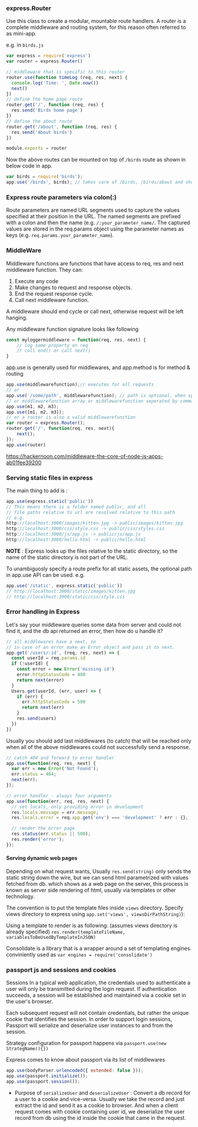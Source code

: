 


### express.Router

Use this class to create a modular, mountable route handlers. 
A router is a complete middleware and routing system,
for this reason often referred to as mini-app.

e.g. in `birds.js`
``` js
var express = require('express')
var router = express.Router()

// middleware that is specific to this router
router.use(function timeLog (req, res, next) {
  console.log('Time: ', Date.now())
  next()
})
// define the home page route
router.get('/', function (req, res) {
  res.send('Birds home page')
})
// define the about route
router.get('/about', function (req, res) {
  res.send('About birds')
})

module.exports = router
```

Now the above routes can be mounted on top of `/birds` route as shown in below code in app.
``` js
var birds = require('birds');
app.use('/birds', birds); // takes care of /birds, /birds/about and shows timelogs for birds
```

### Express route parameters via colon(:)

Route parameters are named URL segments used to capture the values specified at their position in the URL. 
The named segments are prefixed with a colon and then the name (e.g. `/:your_parameter_name/`. The captured values are stored in the req.params object using the parameter names as keys (e.g. `req.params.your_parameter_name`).



### MiddleWare

Middleware functions are functions that have access to req, res and next middleware function.
They can:
1. Execute any code
2. Make changes to request and response objects.
3. End the request response cycle.
4. Call next middleware function.

A middleware should end cycle or call next, otherwise request will be left hanging.

Any middleware function signature looks like following
``` js
const myloggermiddleware = function(req, res, next) {
    // log some property on req
    // call end() or call next()
}
```

app.use is generally used for middlewares, and app.method is for method & routing
``` js
app.use(middlewarefunction);// executes for all requests
// or
app.use('/some/path', middlewarefunction); // path is optional, when specified middleware function only executes for specified path
// or middlewarefunction array or middlewarefunction seperated by commas
app.use(m1, m2, m3);
app.use([m1, m2, m3]);
// or a router is also a valid middlewarefunction
var router = express.Router();
router.get('/', function(req, res, next){
    next();
});
app.use(router)
```

https://hackernoon.com/middleware-the-core-of-node-js-apps-ab01fee39200

### Serving static files in express

The main thing to add is :
``` js
app.use(express.static('public'))
// This means there is a folder named public, and all 
// file paths relative to url are resolved relative to this path
// e.g.
http://localhost:3000/images/kitten.jpg -> public/images/kitten.jpg
http://localhost:3000/css/style.css -> public/css/styles.css
http://localhost:3000/js/app.js -> public/js/app.js
http://localhost:3000/hello.html -> public/hello.html
```
**NOTE** : Express looks up the files relative to the static directory, so the name of the static directory is not part of the URL.

To unambiguosly specify a route prefix for all static assets, the optional path in app.use API can be used. e.g.
``` js
app.use('/static', express.static('public'))
// http://localhost:3000/static/images/kitten.jpg
// http://localhost:3000/static/css/style.css
```

### Error handling in Express


Let's say your middleware queries some data from server and could
not find it, and the db api returned an error, then how do u handle it?

``` js
// all middlewares have a next, so 
// in case of an error make an Error object and pass it to next.
app.get('/users/:id', (req, res, next) => {
  const userId = req.params.id
  if (!userId) {
    const error = new Error('missing id')
    error.httpStatusCode = 400
    return next(error)
  }
  Users.get(userId, (err, user) => {
    if (err) {
      err.httpStatusCode = 500
      return next(err)
    }
    res.send(users)
  })
})
```

Usually you should add last middlewares (to catch) 
that will be reached only when all of the above middlewares could not successfully send a 
response.
``` js
// catch 404 and forward to error handler
app.use(function(req, res, next) {
  var err = new Error('Not Found');
  err.status = 404;
  next(err);
});

// error handler - always four arguments
app.use(function(err, req, res, next) {
  // set locals, only providing error in development
  res.locals.message = err.message;
  res.locals.error = req.app.get('env') === 'development' ? err : {};

  // render the error page
  res.status(err.status || 500);
  res.render('error');
});
```

#### Serving dynamic web pages

Depending on what request wants,
Usually `res.send(string)` only sends the static string down the wire,
but we can send html parametrized with values fetched from db. which
shows as a web page on the server, this process is known as server side rendering of html,
usually via templates or other technology.

The convention is to put the template files inside `views` directory.
Specify views directory to express using  `app.set('views', viewsDirPathString)`):

Using a template to render is as following: (assumes views directory is already specified)
`res.render(templateFileName, variablesToBeUsedByTemplateInJSON)`

Consolidate is a library that is a wrapper around a set of templating engines.
conviniently used as `var engines = require('consolidate')`


### passport js and sessions and cookies

Sessions
In a typical web application, the credentials used to authenticate a user will only be transmitted during the login request. If authentication succeeds, a session will be established and maintained via a cookie set in the user's browser.

Each subsequent request will not contain credentials, but rather the unique cookie that identifies the session. In order to support login sessions, Passport will serialize and deserialize user instances to and from the session.

Strategy configuration for passport happens via `passport.use(new StrategName(){})`

Express comes to know about passport via its list of middlewares
``` js
app.use(bodyParser.urlencoded({ extended: false }));
app.use(passport.initialize());
app.use(passport.session());
```

* Purpose of `serializeUser` and `deserializeUser` : Convert a db record for a user to a cookie and vice-versa. Usually we take the record and just extract the id and send it as a cookie to browser. And when a client request comes with cookie containing user id, we deserialize the user record from db using the id inside the cookie that came in the request.



